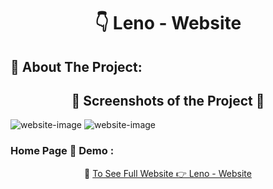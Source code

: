 <h1 align="center"> 👇 Leno - Website </h1>

<h2>📄 About The Project:</h2>
<!-- <p>My First Template Project</p> -->
<h2 align="center">📸 Screenshots of the Project 📸</h2>
<img src="https://i.imgur.com/THJOSbl.png" alt="website-image">
<img src="https://i.imgur.com/rqILGRY.png" alt="website-image">

<h3> Home Page 🏡 Demo :</h3>
<div align="center">🎁 <a href="https://ahmedmido75.github.io/tutor-website/">To See Full Website 👉 Leno - Website</a></div>
